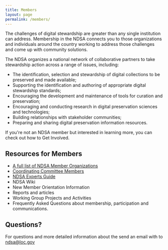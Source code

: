 ```yaml
---
title: Members
layout: page
permalink: /members/
---
```


The challenges of digital stewardship are greater than any single institution can address. Membership in the NDSA connects you to those organizations and individuals around the country working to address those challenges and come up with community solutions.

The NDSA organizes a national network of collaborative partners to take stewardship action across a range of issues, including:

- The identification, selection and stewardship of digital collections to be preserved and made available;
- Supporting the identification and authoring of appropriate digital stewardship standards;
- Encouraging the development and maintenance of tools for curation and preservation;
- Encouraging and conducting research in digital preservation sciences and technologies;
- Building relationships with stakeholder communities;
- Preparing and sharing digital preservation information resources.

If you're not an NDSA member but interested in learning more, you can check out how to Get Involved.

## Resources for Members
- [A full list of NDSA Member Organizations](/members-list/)
- [Coordinating Committee Members](/coordinating-committee/)
- [NDSA Experts Guide](/experts-guide/)
- NDSA Wiki
- New Member Orientation Information
- Reports and articles
- Working Group Projects and Activities
- Frequently Asked Questions about membership, participation and communications.

## Questions?
For questions and more detailed information about the send an email with to ndsa@loc.gov
